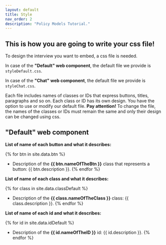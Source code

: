 ```yaml
---
layout: default
title: Style
nav_order: 2
description: "Policy Models Tutorial."
---
```


## This is how you are going to write your css file!

To design the interview you want to embed, a css file is needed. 

In case of the **"Default" web component**, the default file we provide is `styleDefault.css`.

In case of the **"Chat" web component**, the default file we provide is `styleChat.css`.

Each file includes names of classes or IDs that express buttons, titles, paragraphs and so on. Each class or ID has its own design. You have the option to use or modify our default file. 
**Pay attention!** To change the file, the names of the classes or IDs must remain the same and only their design can be changed using css.

## "Default" web component

**List of name of each button and what it describes:**

{% for btn in site.data.btn %}
- Description of the **{{ btn.nameOfTheBtn }}** class that represents a button:
  {{ btn.description }}.
{% endfor %}

**List of name of each class and what it describes:**

{% for class in site.data.classDefault %}
- Description of the **{{ class.nameOfTheClass }}** class:
  {{ class.description }}.
{% endfor %}

**List of name of each id and what it describes:**

{% for id in site.data.idDefault %}
- Description of the **{{ id.nameOfTheID }}** id:
  {{ id.description }}.
{% endfor %}
